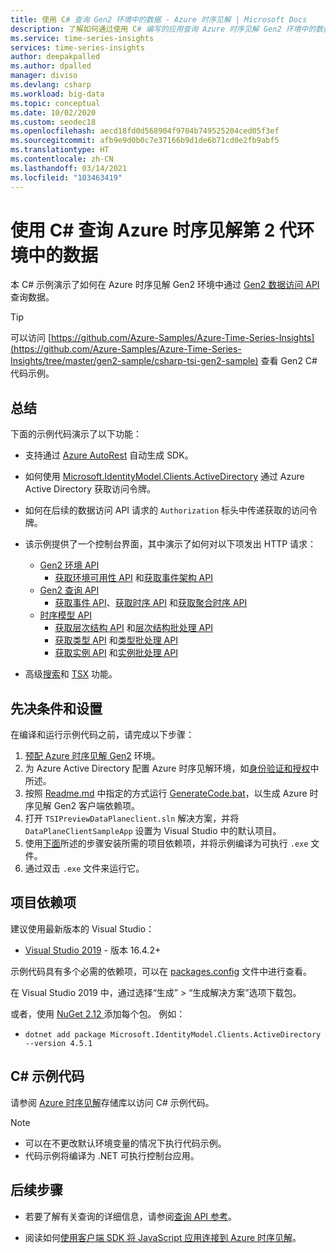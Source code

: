```yaml
---
title: 使用 C# 查询 Gen2 环境中的数据 - Azure 时序见解 | Microsoft Docs
description: 了解如何通过使用 C# 编写的应用查询 Azure 时序见解 Gen2 环境中的数据。
ms.service: time-series-insights
services: time-series-insights
author: deepakpalled
ms.author: dpalled
manager: diviso
ms.devlang: csharp
ms.workload: big-data
ms.topic: conceptual
ms.date: 10/02/2020
ms.custom: seodec18
ms.openlocfilehash: aecd18fd0d568904f9704b749525204ced05f3ef
ms.sourcegitcommit: afb9e9d0b0c7e37166b9d1de6b71cd0e2fb9abf5
ms.translationtype: HT
ms.contentlocale: zh-CN
ms.lasthandoff: 03/14/2021
ms.locfileid: "103463419"
---
```

# <a name="query-data-from-the-azure-time-series-insights-gen2-environment-using-c-sharp"></a>使用 C# 查询 Azure 时序见解第 2 代环境中的数据

本 C# 示例演示了如何在 Azure 时序见解 Gen2 环境中通过 [Gen2 数据访问 API](/rest/api/time-series-insights/reference-data-access-overview) 查询数据。

> [!TIP]
> 可以访问 [https://github.com/Azure-Samples/Azure-Time-Series-Insights](https://github.com/Azure-Samples/Azure-Time-Series-Insights/tree/master/gen2-sample/csharp-tsi-gen2-sample) 查看 Gen2 C# 代码示例。

## <a name="summary"></a>总结

下面的示例代码演示了以下功能：

* 支持通过 [Azure AutoRest](https://github.com/Azure/AutoRest) 自动生成 SDK。
* 如何使用 [Microsoft.IdentityModel.Clients.ActiveDirectory](https://www.nuget.org/packages/Microsoft.IdentityModel.Clients.ActiveDirectory/) 通过 Azure Active Directory 获取访问令牌。
* 如何在后续的数据访问 API 请求的 `Authorization` 标头中传递获取的访问令牌。
* 该示例提供了一个控制台界面，其中演示了如何对以下项发出 HTTP 请求：
  * [Gen2 环境 API](/rest/api/time-series-insights/reference-environments-apis)
    * [获取环境可用性 API](/rest/api/time-series-insights/dataaccessgen2/query/getavailability) 和[获取事件架构 API](/rest/api/time-series-insights/dataaccessgen2/query/geteventschema)
  * [Gen2 查询 API](/rest/api/time-series-insights/reference-query-apis)
    * [获取事件 API](/rest/api/time-series-insights/dataaccessgen2/query/execute#getevents)、[获取时序 API](/rest/api/time-series-insights/dataaccessgen2/query/execute#getseries) 和[获取聚合时序 API](/rest/api/time-series-insights/dataaccessgen2/query/execute#aggregateseries)
  * [时序模型 API](/rest/api/time-series-insights/dataaccessgen2/query/execute#aggregateseries)
    * [获取层次结构 API](/rest/api/time-series-insights/dataaccessgen2/timeserieshierarchies) 和[层次结构批处理 API](/rest/api/time-series-insights/dataaccessgen2/timeserieshierarchies/executebatch)
    * [获取类型 API](/rest/api/time-series-insights/dataaccessgen2/timeseriestypes) 和[类型批处理 API](/rest/api/time-series-insights/dataaccessgen2/timeseriestypes/executebatch)
    * [获取实例 API](/rest/api/time-series-insights/dataaccessgen2/timeseriesinstances) 和[实例批处理 API](/rest/api/time-series-insights/dataaccessgen2/timeseriesinstances/executebatch)

* 高级[搜索](/rest/api/time-series-insights/reference-model-apis#search-features)和 [TSX](/rest/api/time-series-insights/reference-time-series-expression-syntax) 功能。

## <a name="prerequisites-and-setup"></a>先决条件和设置

在编译和运行示例代码之前，请完成以下步骤：

1. [预配 Azure 时序见解 Gen2](./how-to-create-environment-using-portal.md) 环境。
1. 为 Azure Active Directory 配置 Azure 时序见解环境，如[身份验证和授权](time-series-insights-authentication-and-authorization.md)中所述。
1. 按照 [Readme.md](https://github.com/Azure-Samples/Azure-Time-Series-Insights/blob/master/gen2-sample/csharp-tsi-gen2-sample/DataPlaneClient/Readme.md) 中指定的方式运行 [GenerateCode.bat](https://github.com/Azure-Samples/Azure-Time-Series-Insights/blob/master/gen2-sample/csharp-tsi-gen2-sample/DataPlaneClient/GenerateCode.bat)，以生成 Azure 时序见解 Gen2 客户端依赖项。
1. 打开 `TSIPreviewDataPlaneclient.sln` 解决方案，并将 `DataPlaneClientSampleApp` 设置为 Visual Studio 中的默认项目。
1. 使用[下面](#project-dependencies)所述的步骤安装所需的项目依赖项，并将示例编译为可执行 `.exe` 文件。
1. 通过双击 `.exe` 文件来运行它。

## <a name="project-dependencies"></a>项目依赖项

建议使用最新版本的 Visual Studio：

* [Visual Studio 2019](https://visualstudio.microsoft.com/vs/) - 版本 16.4.2+

示例代码具有多个必需的依赖项，可以在 [packages.config](https://github.com/Azure-Samples/Azure-Time-Series-Insights/blob/master/gen2-sample/csharp-tsi-gen2-sample/DataPlaneClientSampleApp/packages.config) 文件中进行查看。

在 Visual Studio 2019 中，通过选择“生成” > “生成解决方案”选项下载包。

或者，使用 [NuGet 2.12 ](https://www.nuget.org/) 添加每个包。 例如：

* `dotnet add package Microsoft.IdentityModel.Clients.ActiveDirectory --version 4.5.1`

## <a name="c-sample-code"></a>C# 示例代码

请参阅 [Azure 时序见解](https://github.com/Azure-Samples/Azure-Time-Series-Insights/tree/master/gen2-sample/csharp-tsi-gen2-sample)存储库以访问 C# 示例代码。

> [!NOTE]
>
> * 可以在不更改默认环境变量的情况下执行代码示例。
> * 代码示例将编译为 .NET 可执行控制台应用。

## <a name="next-steps"></a>后续步骤

* 若要了解有关查询的详细信息，请参阅[查询 API 参考](/rest/api/time-series-insights/reference-query-apis)。

* 阅读如何[使用客户端 SDK 将 JavaScript 应用连接到 Azure 时序见解](https://github.com/microsoft/tsiclient)。